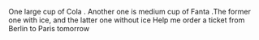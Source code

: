 One large cup of Cola . Another one is medium cup of Fanta .The former one with ice, and the latter one without ice
Help me order a ticket from Berlin to Paris tomorrow